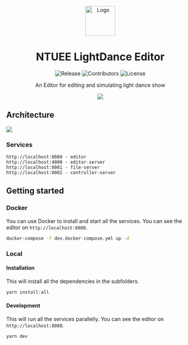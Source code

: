 <p align="center">
  <img src="https://avatars.githubusercontent.com/u/74459161?s=400&u=8e4ea6d7a17fad2a655fe5308e3f30a63779085d&v=4" alt="Logo" width="80" height="80">
</p>
<h1 align="center">NTUEE LightDance Editor</h1>

<p align="center">
  <img src="https://img.shields.io/github/v/release/NTUEELightDance/LightDance-Editor?style=flat-square" alt="Release" />
  <img src="https://img.shields.io/github/contributors/NTUEELightDance/LightDance-Editor?style=flat-square" alt="Contributors" />
  <img src="https://img.shields.io/github/license/NTUEELightDance/LightDance-Editor?style=flat-square" alt="License" />
</p>

<p align="center">
  An Editor for editing and simulating light dance show
</p>
<div align="center" >
    <img src="https://user-images.githubusercontent.com/17617373/126040650-b25e5a8f-5b40-4636-93b9-4a79e690e816.gif">
</div>

## Architecture

![](https://s3.us-west-2.amazonaws.com/secure.notion-static.com/15b33aa7-2128-4bea-af48-e9edf3506d62/Untitled.png?X-Amz-Algorithm=AWS4-HMAC-SHA256&X-Amz-Content-Sha256=UNSIGNED-PAYLOAD&X-Amz-Credential=AKIAT73L2G45EIPT3X45%2F20220127%2Fus-west-2%2Fs3%2Faws4_request&X-Amz-Date=20220127T071427Z&X-Amz-Expires=86400&X-Amz-Signature=32fb16b52d92e7e6f485b900cd4f203e94c28b50497bbe11d5782a02523d1732&X-Amz-SignedHeaders=host&response-content-disposition=filename%20%3D%22Untitled.png%22&x-id=GetObject)

### Services

```
http://localhost:8080 - editor
http://localhost:4000 - editor-server
http://localhost:8081 - file-server
http://localhost:8082 - controller-server
```

## Getting started

### Docker

You can use Docker to install and start all the services. You can see the editor on `http://localhost:8080`.

```bash
docker-compose -f dev.docker-compose.yml up -d

```

### Local

#### Installation

This will install all the dependencies in the subfolders.

```bash
yarn install:all
```

#### Development

This will run all the services parallelly. You can see the editor on `http://localhost:8080`.

```bash
yarn dev
```

